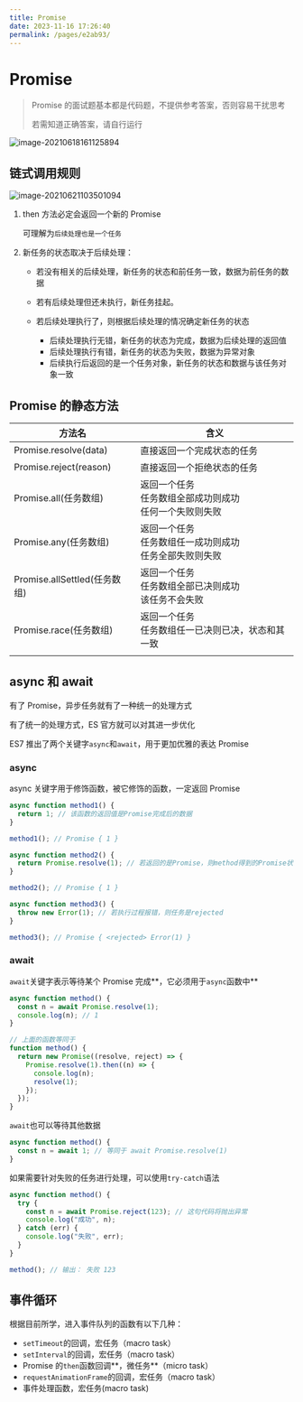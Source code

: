 ```yaml
---
title: Promise
date: 2023-11-16 17:26:40
permalink: /pages/e2ab93/
---
```

# Promise

> Promise 的面试题基本都是代码题，不提供参考答案，否则容易干扰思考
>
> 若需知道正确答案，请自行运行

![image-20210618161125894](http://mdrs.yuanjin.tech/img/20210618161125.png)

## 链式调用规则

![image-20210621103501094](http://mdrs.yuanjin.tech/img/20210621103501.png)

1. then 方法必定会返回一个新的 Promise

   可理解为`后续处理也是一个任务`

2. 新任务的状态取决于后续处理：

   - 若没有相关的后续处理，新任务的状态和前任务一致，数据为前任务的数据

   - 若有后续处理但还未执行，新任务挂起。
   - 若后续处理执行了，则根据后续处理的情况确定新任务的状态
     - 后续处理执行无错，新任务的状态为完成，数据为后续处理的返回值
     - 后续处理执行有错，新任务的状态为失败，数据为异常对象
     - 后续执行后返回的是一个任务对象，新任务的状态和数据与该任务对象一致

## Promise 的静态方法

| 方法名                       | 含义                                                             |
| ---------------------------- | ---------------------------------------------------------------- |
| Promise.resolve(data)        | 直接返回一个完成状态的任务                                       |
| Promise.reject(reason)       | 直接返回一个拒绝状态的任务                                       |
| Promise.all(任务数组)        | 返回一个任务<br />任务数组全部成功则成功<br />任何一个失败则失败 |
| Promise.any(任务数组)        | 返回一个任务<br />任务数组任一成功则成功<br />任务全部失败则失败 |
| Promise.allSettled(任务数组) | 返回一个任务<br />任务数组全部已决则成功<br />该任务不会失败     |
| Promise.race(任务数组)       | 返回一个任务<br />任务数组任一已决则已决，状态和其一致           |
|                              |                                                                  |

## async 和 await

有了 Promise，异步任务就有了一种统一的处理方式

有了统一的处理方式，ES 官方就可以对其进一步优化

ES7 推出了两个关键字`async`和`await`，用于更加优雅的表达 Promise

### async

async 关键字用于修饰函数，被它修饰的函数，一定返回 Promise

```js
async function method1() {
  return 1; // 该函数的返回值是Promise完成后的数据
}

method1(); // Promise { 1 }

async function method2() {
  return Promise.resolve(1); // 若返回的是Promise，则method得到的Promise状态和其一致
}

method2(); // Promise { 1 }

async function method3() {
  throw new Error(1); // 若执行过程报错，则任务是rejected
}

method3(); // Promise { <rejected> Error(1) }
```

### await

`await`关键字表示等待某个 Promise 完成**，它必须用于`async`函数中**

```js
async function method() {
  const n = await Promise.resolve(1);
  console.log(n); // 1
}

// 上面的函数等同于
function method() {
  return new Promise((resolve, reject) => {
    Promise.resolve(1).then((n) => {
      console.log(n);
      resolve(1);
    });
  });
}
```

`await`也可以等待其他数据

```js
async function method() {
  const n = await 1; // 等同于 await Promise.resolve(1)
}
```

如果需要针对失败的任务进行处理，可以使用`try-catch`语法

```js
async function method() {
  try {
    const n = await Promise.reject(123); // 这句代码将抛出异常
    console.log("成功", n);
  } catch (err) {
    console.log("失败", err);
  }
}

method(); // 输出： 失败 123
```

## 事件循环

根据目前所学，进入事件队列的函数有以下几种：

- `setTimeout`的回调，宏任务（macro task）
- `setInterval`的回调，宏任务（macro task）
- Promise 的`then`函数回调**，微任务**（micro task）
- `requestAnimationFrame`的回调，宏任务（macro task）
- 事件处理函数，宏任务(macro task)
